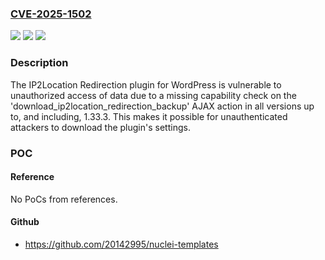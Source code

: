 ### [CVE-2025-1502](https://cve.mitre.org/cgi-bin/cvename.cgi?name=CVE-2025-1502)
![](https://img.shields.io/static/v1?label=Product&message=IP2Location%20Redirection&color=blue)
![](https://img.shields.io/static/v1?label=Version&message=*%3C%3D%201.33.3%20&color=brighgreen)
![](https://img.shields.io/static/v1?label=Vulnerability&message=CWE-862%20Missing%20Authorization&color=brighgreen)

### Description

The IP2Location Redirection plugin for WordPress is vulnerable to unauthorized access of data due to a missing capability check on the 'download_ip2location_redirection_backup' AJAX action in all versions up to, and including, 1.33.3. This makes it possible for unauthenticated attackers to download the plugin's settings.

### POC

#### Reference
No PoCs from references.

#### Github
- https://github.com/20142995/nuclei-templates


